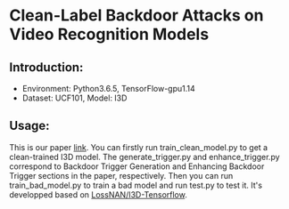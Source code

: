 # Clean-Label Backdoor Attacks on Video Recognition Models
## Introduction:
* Environment: Python3.6.5, TensorFlow-gpu1.14
* Dataset: UCF101, Model: I3D
## Usage:
This is our paper [link](https://arxiv.org/abs/2003.03030). You can firstly run train_clean_model.py to get a clean-trained I3D model. The generate_trigger.py and enhance_trigger.py correspond to Backdoor Trigger Generation and Enhancing Backdoor Trigger sections in the paper, respectively. Then you can run train_bad_model.py to train a bad model and run test.py to test it. It's developped based on [LossNAN/I3D-Tensorflow](https://github.com/LossNAN/I3D-Tensorflow).
